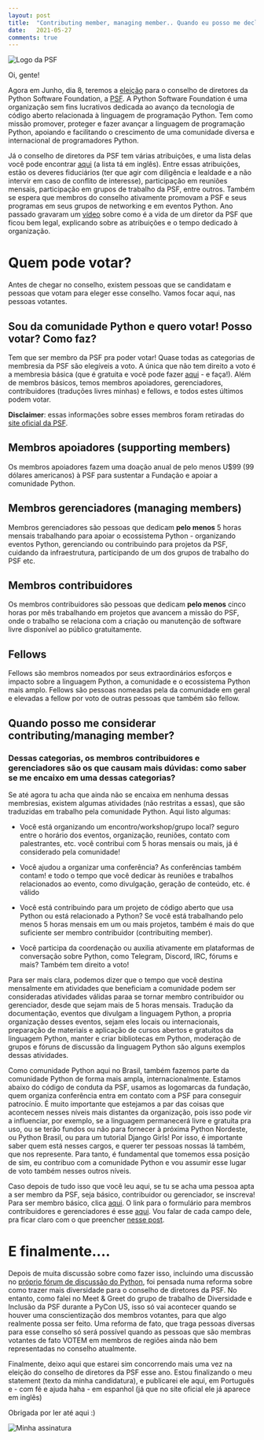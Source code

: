 ```yaml
---
layout: post
title:  "Contributing member, managing member.. Quando eu posso me declarar membro votante da PSF"
date:   2021-05-27
comments: true
---
```


![Logo da PSF](https://programadoresbrasil.com.br/wp-content/uploads/2019/10/python-software-foundation.png)  

Oi, gente!

Agora em Junho, dia 8, teremos a [eleição](https://www.python.org/nominations/elections/) para o conselho de diretores da Python Software Foundation, a [PSF](https://www.python.org/psf/about/). A Python Software Foundation é uma organização sem fins lucrativos dedicada ao avanço da tecnologia de código aberto relacionada à linguagem de programação Python. Tem como missão promover, proteger e fazer avançar a linguagem de programação Python, apoiando e facilitando o crescimento de uma comunidade diversa e internacional de programadores Python.

Já o conselho de diretores da PSF tem várias atribuições, e uma lista delas você pode encontrar [aqui](https://discuss.python.org/t/interested-in-running-for-the-psf-board-read-about-board-responsibilities-here/8564) (a lista tá em inglês). Entre essas atribuições, estão os deveres fiduciários (ter que agir com diligência e lealdade e a não intervir em caso de conflito de interesse), participação em reuniões mensais, participação em grupos de trabalho da PSF, entre outros. Também se espera que membros do conselho ativamente promovam a PSF e seus programas em seus grupos de networking e em eventos Python. Ano passado gravaram um [vídeo](https://www.youtube.com/watch?v=ZLKj6FaQA4M) sobre como é a vida de um diretor da PSF que ficou bem legal, explicando sobre as atribuições e o tempo dedicado à organização.


# Quem pode votar?
Antes de chegar no conselho, existem pessoas que se candidatam e pessoas que votam para eleger esse conselho. Vamos focar aqui, nas pessoas votantes.

## Sou da comunidade Python e quero votar! Posso votar? Como faz?
Tem que ser membro da PSF pra poder votar! Quase todas as categorias de membresia da PSF são elegíveis a voto. A única que não tem direito a voto é a membresia básica (que é gratuita e vocẽ pode fazer [aqui](https://www.python.org/users/membership/) - e faça!). Além de membros básicos, temos membros apoiadores, gerenciadores, contribuidores (traduções livres minhas) e fellows, e todos estes últimos podem votar.

**Disclaimer**: essas informações sobre esses membros foram retiradas do [site oficial da PSF](https://www.python.org/psf/membership/).

## Membros apoiadores (supporting members)
Os membros apoiadores fazem uma doação anual de pelo menos U$99 (99 dólares americanos) à PSF para sustentar a Fundação e apoiar a comunidade Python.

## Membros gerenciadores (managing members)
Membros gerenciadores são pessoas que dedicam **pelo menos** 5 horas mensais trabalhando para apoiar o ecossistema Python - organizando eventos Python, gerenciando ou contribuindo para projetos da PSF, cuidando da infraestrutura, participando de um dos grupos de trabalho do PSF etc.

## Membros contribuidores
Os membros contribuidores são pessoas que dedicam **pelo menos** cinco horas por mês trabalhando em projetos que avancem a missão do PSF, onde o trabalho se relaciona com a criação ou manutenção de software livre disponível ao público gratuitamente.

## Fellows
Fellows são membros nomeados por seus extraordinários esforços e impacto sobre a linguagem Python, a comunidade e o ecossistema Python mais amplo. Fellows são pessoas nomeadas pela da comunidade em geral e elevadas a fellow por voto de outras pessoas que também são fellow.

## Quando posso me considerar contributing/managing member?
### Dessas categorias, os membros contribuidores e gerenciadores são os que causam mais dúvidas: como saber se me encaixo em uma dessas categorias?

Se até agora tu acha que ainda não se encaixa em nenhuma dessas membresias, existem algumas atividades (não restritas a essas), que são traduzidas em trabalho pela comunidade Python. Aqui listo algumas:

* Você está organizando um encontro/workshop/grupo local? seguro entre o horário dos eventos, organização, reuniões, contato com palestrantes, etc. você contribui com 5 horas mensais ou mais, já é considerado pela comunidade!

* Você ajudou a organizar uma conferência? As conferências também contam! e todo o tempo que você dedicar às reuniões e trabalhos relacionados ao evento, como divulgação, geração de conteúdo, etc. é válido

* Você está contribuindo para um projeto de código aberto que usa Python ou está relacionado a Python? Se você está trabalhando pelo menos 5 horas mensais em um ou mais projetos, também é mais do que suficiente ser membro contribuidor (contribuiting member).

* Você participa da coordenação ou auxilia ativamente em plataformas de conversação sobre Python, como Telegram, Discord, IRC, fórums e mais? Também tem direito a voto!


Para ser mais clara, podemos dizer que o tempo que você destina mensalmente em atividades que beneficiam a comunidade podem ser consideradas atividades válidas paraa se tornar membro contribuidor ou gerenciador, desde que sejam mais de 5 horas mensais. Tradução da documentação, eventos que divulgam a linguagem Python, a propria organização  desses eventos, sejam eles locais ou internacionais, preparação de materiais e aplicação de cursos abertos e gratuitos da linguagem Python, manter e criar bibliotecas em Python, moderação de grupos e fóruns de discussão da linguagem Python são alguns exemplos dessas atividades.

Como comunidade Python aqui no Brasil, também fazemos parte da comunidade Python de forma mais ampla, internacionalmente. Estamos abaixo do código de conduta da PSF, usamos as logomarcas da fundação, quem organiza conferência entra em contato com a PSF para conseguir patrocínio. É muito importante que estejamos a par das coisas que acontecem nesses níveis mais distantes da organização, pois isso pode vir a influenciar, por exemplo, se a linguagem permanecerá livre e gratuita pra uso, ou se terão fundos ou não para fornecer à próxima Python Nordeste, ou Python Brasil, ou para um tutorial Django Girls! Por isso, é importante saber quem está nesses cargos, e querer ter pessoas nossas lá também, que nos represente. Para tanto, é fundamental que tomemos essa posição de sim, eu contribuo com a comunidade Python e vou assumir esse lugar de voto também nesses outros níveis.

Caso depois de tudo isso que você leu aqui, se tu se acha uma pessoa apta a ser membro da PSF, seja básico, contribuidor ou gerenciador, se inscreva! Para ser membro básico, clica [aqui](https://www.python.org/users/membership/). O link para o formulário para membros contribuidores e gerenciadores é esse [aqui](https://docs.google.com/forms/d/e/1FAIpQLSfwWBGkzvkWDZrxW3up_M_B7qgt1IWZlx9KJ0ucLA5WJP1vfA/viewform). Vou falar de cada campo dele, pra ficar claro com o que preencher [nesse post](https://deboraazevedo.github.io/desvendando-o-form-membro-votante-psf/).



# E finalmente....

Depois de muita discussão sobre como fazer isso, incluindo uma discussão no [próprio fórum de discussão do Python](https://discuss.python.org/t/psf-board-election-reform/4527), foi pensada numa reforma  sobre como trazer mais diversidade para o conselho de diretores da PSF. No entanto, como falei no Meet & Greet do grupo de trabalho de Diversidade e Inclusão da PSF durante a PyCon US, isso só vai acontecer quando se houver uma conscientização dos membros votantes, para que algo realmente possa ser feito. Uma reforma de fato, que traga pessoas diversas para esse conselho só será possível quando as pessoas que são membras votantes de fato VOTEM em membros de regiões ainda não bem representadas no conselho atualmente.

Finalmente, deixo aqui que estarei sim concorrendo mais uma vez na eleição do conselho de diretores da PSF esse ano. Estou finalizando o meu statement (texto da minha candidatura), e publicarei ele aqui, em Português e - com fé e ajuda haha - em espanhol (já que no site oficial ele já aparece em inglês)

Obrigada por ler até aqui :)

![Minha assinatura](https://lh3.googleusercontent.com/NwtVIF-U6VsI8B46Ov9h2Lvs8HhY9DohDwtb6ZCidc12MrhZMi1ZC3OxHQKL5Bs1Y4fhUI0pSZmoVmP4w56ICAw2L7A-r6VZeaVdI557LDasDZIYabizBS8eCoAXBY2o7UeX1SN4pxTG1KstwfT7kiScVaVhkGjCNwv_r5senD8ge9wrbTPVwH-5gvv9ysJXoqSNYKlVwQj0EoQk1WxjwCaadf4iAndzTFsri8ScSBthcnxOQKA0XZARBkdoJisvEEdS9pSSE0UZoIwJCa6Buh2Q2KvwfYw1FEmI0wfE6oX9_k5-eQBLY6hHKu7R3qRZqeOh41HRgC-ct19d5oFNPOGgHPa7DedqjXOynMFyS-7vtHRKwpV8EapnE8zetfhGWD7f9DN5kdVOc3il1cejsvDBo3uClNMa2EljOhhQeECyVQ63c4kWpLIAi9Uq1hooVUyPj9wDguayCEz9mv1Tsz2BAvkTSnRdsY7S99I4RQS1bv26Ggwo3Ef-DiOqJDAQc7MOECcozGqNHKU83aEsxilraoDPpS3deP3ERbN2UPlcGEBG5tAFx_JBKp9JjJ1hiFkraiTKoY4cslR97o1_7k7tIKmTbrpWlTg_Meii9VgObzxrUk6ImL198T1PLZxNaJTCYwd8ahyumIPaqcZUJY0K-drMsM2-oVhtvmm4SsJRpNNX4lgfnvtrknsmeoJr1B0BV4HOTjuwch-d0WywljUc=w600-h204-no?authuser=0)
